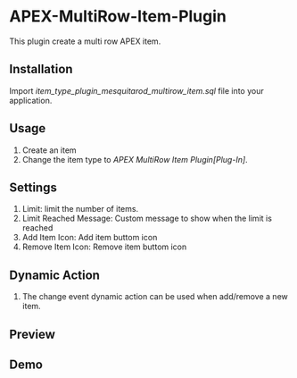 # APEX-MultiRow-Item-Plugin
This plugin create a multi row APEX item.

## Installation ##
Import *item_type_plugin_mesquitarod_multirow_item.sql* file into your application.

## Usage ##
1. Create an item
2. Change the item type to *APEX MultiRow Item Plugin[Plug-In]*.

## Settings ##
1. Limit: limit the number of items. 
2. Limit Reached Message:  Custom message to show when the limit is reached
3. Add Item Icon: Add item buttom icon
4. Remove Item Icon: Remove item buttom icon

## Dynamic Action ##
1. The change event dynamic action can be used when add/remove a new item.

## Preview ##


## Demo ##






